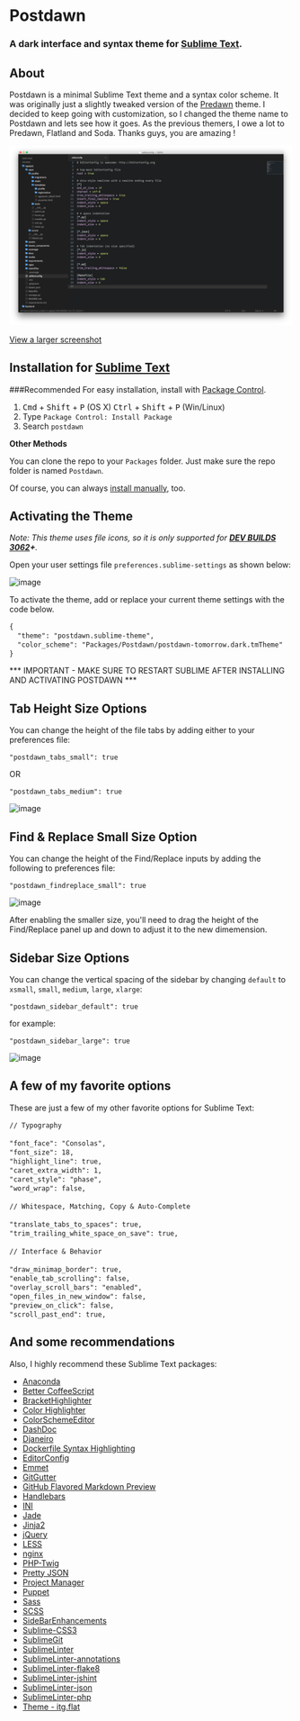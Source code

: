 # Postdawn

### A dark interface and syntax theme for [Sublime Text](https://sublime.wbond.net/packages/Postdawn).

## About

Postdawn is a minimal Sublime Text theme and a syntax color scheme. It was originally just a slightly tweaked version of the [Predawn](https://github.com/paulstraw/predawn) theme. I decided to keep going with customization, so I changed the theme name to Postdawn and lets see how it goes. As the previous themers, I owe a lot to Predawn, Flatland and Soda. Thanks guys, you are amazing !

![image](screenshots/screenshot.png)

[View a larger screenshot](https://raw.github.com/douglas/postdawn/master/screenshots/screenshot_new.png)

## Installation for [Sublime Text](https://sublime.wbond.net/packages/Postdawn)

###Recommended
For easy installation, install with [Package Control](https://sublime.wbond.net/docs).

1. <kbd>Cmd</kbd> + <kbd>Shift</kbd> + <kbd>P</kbd> (OS X) <kbd>Ctrl</kbd> + <kbd>Shift</kbd> + <kbd>P</kbd> (Win/Linux)
2. Type `Package Control: Install Package`
3. Search `postdawn`

**Other Methods**

You can clone the repo to your `Packages` folder. Just make sure the repo folder is named `Postdawn`.

Of course, you can always [install manually](https://github.com/douglas/postdawn/archive/master.zip), too.

## Activating the Theme

_Note: This theme uses file icons, so it is only supported for **[DEV BUILDS 3062](http://www.sublimetext.com/3dev)+**._

Open your user settings file `preferences.sublime-settings` as shown below:

![image](screenshots/activate.png)

To activate the theme, add or replace your current theme settings with the code below.

	{
	  "theme": "postdawn.sublime-theme",
	  "color_scheme": "Packages/Postdawn/postdawn-tomorrow.dark.tmTheme"
	}

*** IMPORTANT - MAKE SURE TO RESTART SUBLIME AFTER INSTALLING AND ACTIVATING POSTDAWN ***

## Tab Height Size Options

You can change the height of the file tabs by adding either to your preferences file:


	"postdawn_tabs_small": true

OR

	"postdawn_tabs_medium": true


![image](screenshots/tabs.png)

## Find & Replace Small Size Option

You can change the height of the Find/Replace inputs by adding the following to preferences file:


	"postdawn_findreplace_small": true

![image](screenshots/find-replace.png)

After enabling the smaller size, you'll need to drag the height of the Find/Replace panel up and down to adjust it to the new dimemension.

## Sidebar Size Options

You can change the vertical spacing of the sidebar by changing `default` to `xsmall`, `small`, `medium`, `large`, `xlarge`:


	"postdawn_sidebar_default": true

for example:

	"postdawn_sidebar_large": true


![image](screenshots/sidebar.png)

## A few of my favorite options
These are just a few of my other favorite options for Sublime Text:

	// Typography

	"font_face": "Consolas",
	"font_size": 18,
	"highlight_line": true,
	"caret_extra_width": 1,
	"caret_style": "phase",
	"word_wrap": false,

	// Whitespace, Matching, Copy & Auto-Complete

	"translate_tabs_to_spaces": true,
	"trim_trailing_white_space_on_save": true,

	// Interface & Behavior

	"draw_minimap_border": true,
	"enable_tab_scrolling": false,
	"overlay_scroll_bars": "enabled",
	"open_files_in_new_window": false,
	"preview_on_click": false,
	"scroll_past_end": true,

## And some recommendations

Also, I highly recommend these Sublime Text packages:

* [Anaconda](https://github.com/DamnWidget/anaconda)
* [Better CoffeeScript](https://github.com/aponxi/sublime-better-coffeescript)
* [BracketHighlighter](https://github.com/facelessuser/BracketHighlighter)
* [Color Highlighter](https://github.com/Monnoroch/ColorHighlighter)
* [ColorSchemeEditor](https://github.com/bobef/ColorSchemeEditor)
* [DashDoc](https://github.com/farcaller/DashDoc)
* [Djaneiro](https://github.com/squ1b3r/Djaneiro)
* [Dockerfile Syntax Highlighting](https://github.com/asbjornenge/Dockerfile.tmLanguage)
* [EditorConfig](https://github.com/sindresorhus/editorconfig-sublime)
* [Emmet](https://github.com/sergeche/emmet-sublime#readme)
* [GitGutter](https://github.com/jisaacks/GitGutter)  
* [Git​Hub Flavored Markdown Preview](http://dotcypress.github.io/GitHubMarkdownPreview/)
* [Handlebars](https://github.com/daaain/Handlebars)
* [INI](https://github.com/clintberry/sublime-text-2-ini)
* [Jade](https://github.com/davidrios/jade-tmbundle)
* [Jinja2](https://github.com/mitsuhiko/jinja2-tmbundle)
* [jQuery](https://github.com/SublimeText/jQuery)
* [LESS](https://github.com/danro/LESS-sublime)
* [nginx](https://github.com/brandonwamboldt/sublime-nginx)
* [PHP-Twig](https://github.com/Anomareh/PHP-Twig.tmbundle)
* [Pretty JSON](https://github.com/dzhibas/SublimePrettyJson)
* [Project Manager](https://github.com/randy3k/Project-Manager)
* [Puppet](https://github.com/russCloak/SublimePuppet)
* [Sass](https://github.com/nathos/sass-textmate-bundle)
* [SCSS](https://github.com/MarioRicalde/SCSS.tmbundle)
* [SideBarEnhancements](https://github.com/titoBouzout/SideBarEnhancements)
* [Sublime-CSS3](https://github.com/i-akhmadullin/Sublime-CSS3)  
* [SublimeGit](https://sublimegit.net/)
* [SublimeLinter](http://www.sublimelinter.com/en/latest/)
* [SublimeLinter-annotations](https://sublime.wbond.net/packages/SublimeLinter-annotations)
* [SublimeLinter-flake8](https://github.com/SublimeLinter/SublimeLinter-flake8)
* [SublimeLinter-jshint](https://github.com/SublimeLinter/SublimeLinter-jshint)
* [SublimeLinter-json](https://sublime.wbond.net/packages/SublimeLinter-json)
* [SublimeLinter-php](https://github.com/SublimeLinter/SublimeLinter-php)
* [Theme - itg.flat](https://github.com/itsthatguy/theme-itg-flat)
